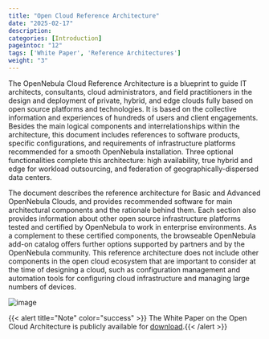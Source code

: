 ```yaml
---
title: "Open Cloud Reference Architecture"
date: "2025-02-17"
description:
categories: [Introduction]
pageintoc: "12"
tags: ['White Paper', 'Reference Architectures']
weight: "3"
---
```


<a id="open-cloud-architecture"></a>

<a id="plan"></a>

<!--# Open Cloud Reference Architecture -->

The OpenNebula Cloud Reference Architecture is a blueprint to guide IT architects, consultants, cloud‬ ‭administrators, and field practitioners in the design and deployment of private, hybrid, and edge clouds‬ ‭fully based on ‬‭open source platforms and technologies‭. ‬‭It is based on the collective information and‬ ‭experiences of hundreds of users and client engagements. Besides the main logical components and‬ ‭interrelationships within the architecture, this document includes references to software products, specific‬ ‭configurations, and requirements of infrastructure platforms recommended for a‬‭ smooth OpenNebula‬ ‭installation‭. Three optional functionalities complete‬ ‭this architecture: high availability, true hybrid and‬ ‭edge for workload outsourcing, and federation of geographically-dispersed data centers.‬

The document describes the reference architecture for Basic and Advanced OpenNebula Clouds, and provides recommended software for main architectural components and the rationale behind them. Each section also provides information about other open source infrastructure platforms tested and certified by OpenNebula to work in enterprise environments. As a complement to these certified components, the browseable OpenNebula add-on catalog offers further options supported by partners and by the OpenNebula community. This reference architecture does not include other components in the open cloud ecosystem that are important to consider at the time of designing a cloud, such as configuration management and automation tools for configuring cloud infrastructure and managing large numbers of devices.

![image](/images/open_cloud_arch-view.png)

{{< alert title="Note" color="success" >}}
The White Paper on the Open Cloud Architecture is publicly available for [download](https://support.opennebula.pro/hc/en-us/articles/204210319-Open-Cloud-Reference-Architecture-White-Paper).{{< /alert >}} 
